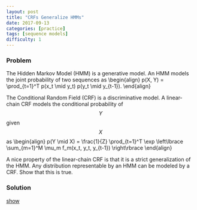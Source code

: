 ```yaml
---
layout: post
title: "CRFs Generalize HMMs"
date: 2017-09-13
categories: [practice]
tags: [sequence models]
difficulty: 1
---
```


### Problem ###

The Hidden Markov Model (HMM) is a generative model. An HMM models the joint
probability of two sequences as 
\begin{align}
p(X, Y) = \prod\_{t=1}^T p(x_t \mid y_t) p(y_t \mid y\_{t-1}).
\end{align}

The Conditional Random Field (CRF) is a discriminative model. A linear-chain
CRF models the conditional
probability of $$Y$$ given $$X$$ as
\begin{align}
p(Y \mid X) = \frac{1}{Z} \prod\_{t=1}^T \exp
 \left\lbrace \sum\_{m=1}^M \mu_m f_m(x_t, y_t, y\_{t-1}) \right\rbrace
\end{align}

A nice property of the linear-chain CRF is that it is a strict generalization
of the HMM. Any distribution representable by an HMM can be modeled by a CRF.
Show that this is true.

### Solution ###
<a id='answer-toggle' href="#" onclick="toggleDiv()">show</a>

<div id="answer-block"  style="display:none;" markdown="1">

We can convert an HMM into a CRF as follows. Assume the variable $$x_t$$ can
take on $$p$$ values and $$y_t$$ can take on $$q$$ values. Thus we need
$$M = pq + q^2$$ factors. The factors will be 
\begin{align}
g\_{i, j}(x_t, y_t, y\_{t-1}) &= \mathbb{1}\lbrace x_t = i, y_t = j \rbrace \\\
h\_{j, k}(x_t, y_t, y\_{t-1}) &= \mathbb{1}\lbrace y_t = j, y\_{t-1} = k \rbrace.
\end{align}

The weights will be

\begin{align}
\lambda\_{i, j} &= \log p(x_t = i \mid y_t = j) \\\
\theta\_{j, k} &= \log p(y_t = j \mid y\_{t-1} = k)
\end{align}
and let $$Z = 1$$.

Now the HMM can be written as
\begin{align}
&\prod\_{t=1}^T p(x_t = i \mid y_t = j) p(y_t = j \mid y\_{t-1} = k)  \\\
= &\prod\_{t=1}^T \exp \left\lbrace \lambda\_{i, j} + \theta\_{j, k} \right\rbrace \\\
= &\prod\_{t=1}^T \exp \left\lbrace \sum\_{i,j} \lambda\_{i, j} \mathbb{1} \lbrace x_t = i, y_t = j \rbrace + \sum\_{j, k} \theta\_{j, k} \mathbb{1} \lbrace y_t = j, y\_{t-1} = k \rbrace \right\rbrace\\\
= &\frac{1}{Z} \prod\_{t=1}^T \exp \left\lbrace \sum\_{i,j} \lambda\_{i,j} g\_{i,j}(x_t, y_t, y\_{t-1}) + \sum\_{j,k} \theta\_{j,k} h\_{j,k}(x_t, y_t, y\_{t-1}) \right\rbrace \\\
= &\frac{1}{Z} \prod\_{t=1}^T \exp \left\lbrace \sum\_{m = 1}^M \mu\_{m} f_{m}(x_t, y_t, y\_{t-1})  \right\rbrace.
\end{align}

In the final step we combine all the factors into a single summation to show
the equivalence to a CRF. In this case the factors are
\begin{align}
f\_{i + p (j - 1)}(\cdot) &= g\_{i,j}(\cdot) \\\
f\_{pq + j + q (k - 1)}(\cdot) &= h\_{j, k}(\cdot)
\end{align}
and the weights are
\begin{align}
\mu\_{i + p (j - 1)} &= \lambda\_{i,j} \\\
\mu\_{pq + j + q (k - 1)} &= \theta\_{j, k}.
\end{align}

</div>
